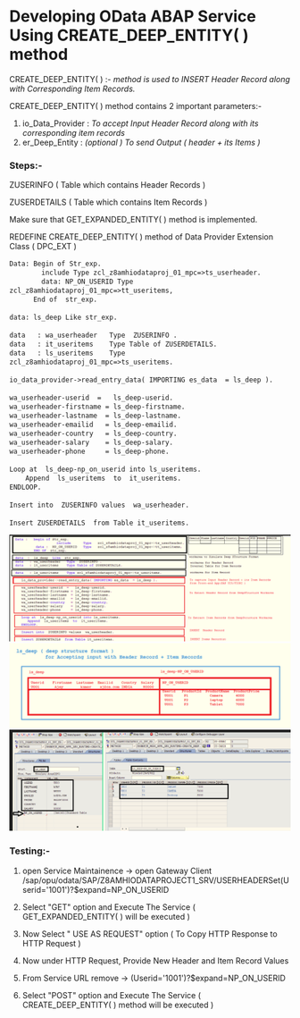 # Developing OData ABAP Service Using  CREATE_DEEP_ENTITY( ) method

CREATE_DEEP_ENTITY( ) :- _method is used to  INSERT Header Record along with Corresponding Item Records._

CREATE_DEEP_ENTITY( ) method contains 2 important parameters:- 
1. io_Data_Provider : _To accept Input Header Record along with its corresponding item records_
2. er_Deep_Entity : _(optional ) To send Output ( header + its Items )_

### Steps:- 

ZUSERINFO ( Table which contains  Header Records )

ZUSERDETAILS ( Table which contains Item Records )

Make sure that GET_EXPANDED_ENTITY( ) method is implemented.

REDEFINE CREATE_DEEP_ENTITY( ) method of Data Provider Extension Class ( DPC_EXT )

```
Data: Begin of Str_exp.
        include Type zcl_z8amhiodataproj_01_mpc=>ts_userheader.
        data: NP_ON_USERID Type zcl_z8amhiodataproj_01_mpc=>tt_useritems,
      End of  str_exp.

data: ls_deep Like str_exp.

data   : wa_userheader   Type  ZUSERINFO .
data   : it_useritems    Type Table of ZUSERDETAILS.
data   : ls_useritems    Type zcl_z8amhiodataproj_01_mpc=>ts_useritems.

io_data_provider->read_entry_data( IMPORTING es_data  = ls_deep ).

wa_userheader-userid  =   ls_deep-userid.
wa_userheader-firstname = ls_deep-firstname.
wa_userheader-lastname  = ls_deep-lastname.
wa_userheader-emailid   = ls_deep-emailid.
wa_userheader-country   = ls_deep-country.
wa_userheader-salary    = ls_deep-salary.
wa_userheader-phone     = ls_deep-phone.

Loop at  ls_deep-np_on_userid into ls_useritems.
    Append  ls_useritems  to  it_useritems.
ENDLOOP.

Insert into  ZUSERINFO values  wa_userheader.

Insert ZUSERDETAILS  from Table it_useritems.

```
![](./images/create_Deep_logic.png)
![](./images/create_Deep_struc.png)
![](./images/create_Deep_debug.png)
### Testing:- 

1. open Service Maintainence -> open Gateway Client
    /sap/opu/odata/SAP/Z8AMHIODATAPROJECT1_SRV/USERHEADERSet(Userid='1001')?$expand=NP_ON_USERID

2. Select "GET" option and Execute The Service ( GET_EXPANDED_ENTITY( ) will be executed )

3. Now Select " USE AS REQUEST" option ( To Copy HTTP Response to HTTP Request )

4. Now under HTTP Request, Provide New Header and Item Record Values

5. From Service URL remove -> (Userid='1001')?$expand=NP_ON_USERID	

6. Select "POST" option and Execute The Service ( CREATE_DEEP_ENTITY( ) method will be executed )








